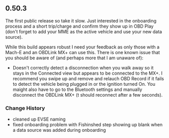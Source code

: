 ## 0.50.3
The first public release so take it slow.  Just interested in the onboarding process and a short trip/charge and confirm they show up in OBD Play (don't forget to add your MME as the active vehicle and use your new data source).

While this build appears robust I need your feedback as only those with a Mach-E and an OBDLink MX+ can use this.  There is one known issue that you should be aware of (and perhaps more that I am unaware of):
- Doesn't correctly detect a disconnection when you walk away so it stays in the Connected view but appears to be connected to the MX+.  I recommend you swipe up and remove and relauch OBD Record if it fails to detect the vehicle being plugged in or the ignition turned On.  You maight also have to go to the Bluetooth settings and manually disconnect the OBDLink MX+ (t should reconnect after a few seconds).

### Change History
- cleaned up EVSE naming
- fixed onboarding problem with Fishinshed step showing up blank when a data source was added during onboarding
